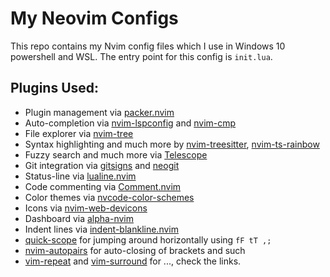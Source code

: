 # My Neovim Configs

This repo contains my Nvim config files which I use in Windows 10 powershell and WSL. The entry point for this config is `init.lua`. 

## Plugins Used:
 - Plugin management via [packer.nvim](https://github.com/wbthomason/packer.nvim)
 - Auto-completion via [nvim-lspconfig](https://github.com/neovim/nvim-lspconfig) and [nvim-cmp](https://github.com/hrsh7th/nvim-cmp)
 - File explorer via [nvim-tree](https://github.com/kyazdani42/nvim-tree.lua)
 - Syntax highlighting and much more by [nvim-treesitter](https://github.com/nvim-treesitter/nvim-treesitter), [nvim-ts-rainbow](https://github.com/p00f/nvim-ts-rainbow)
 - Fuzzy search and much more via [Telescope](https://github.com/nvim-telescope/telescope.nvim)
 - Git integration via [gitsigns](https://github.com/lewis6991/gitsigns.nvim) and [neogit](https://github.com/TimUntersberger/neogit)
 - Status-line via [lualine.nvim](https://github.com/nvim-lualine/lualine.nvim/)
 - Code commenting via [Comment.nvim](https://github.com/numToStr/Comment.nvim)
 - Color themes via [nvcode-color-schemes](https://github.com/christianchiarulli/nvcode-color-schemes.vim)
 - Icons via [nvim-web-devicons](https://github.com/kyazdani42/nvim-web-devicons)
 - Dashboard via [alpha-nvim](https://github.com/goolord/alpha-nvim)
 - Indent lines via [indent-blankline.nvim](https://github.com/Yggdroot/indentLine)
 - [quick-scope](https://github.com/unblevable/quick-scope) for jumping around horizontally using `fF tT ,;`
 - [nvim-autopairs](https://github.com/windwp/nvim-autopairs) for auto-closing of brackets and such
 - [vim-repeat](https://github.com/tpope/vim-repeat) and [vim-surround](https://github.com/tpope/vim-surround) for ..., check the links.

